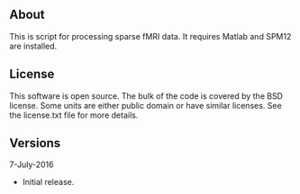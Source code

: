 ## About

This is script for processing sparse fMRI data. It requires Matlab and SPM12 are installed.


## License

This software is open source. The bulk of the code is covered by the BSD license. Some units are either public domain or have similar licenses. See the license.txt file for more details.

## Versions

7-July-2016
 - Initial release.

